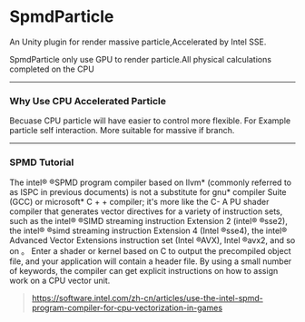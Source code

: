 # SpmdParticle

An Unity plugin for render massive particle,Accelerated by Intel SSE.

SpmdParticle only use GPU to render particle.All physical calculations completed on the CPU

------

### Why Use CPU Accelerated Particle

Becuase CPU particle will have easier to control more flexible. For Example particle self interaction. More suitable for massive if branch.

------

### SPMD Tutorial

The intel® ®SPMD program compiler based on llvm* (commonly referred to as ISPC in previous documents) is not a substitute for gnu* compiler Suite (GCC) or microsoft* C + + compiler; it's more like the C- A PU shader compiler that generates vector directives for a variety of instruction sets, such as the intel® ®SIMD streaming instruction Extension 2 (intel® ®sse2), the intel® ®simd streaming instruction Extension 4 (Intel ®sse4), the intel® Advanced Vector Extensions instruction set (Intel ®AVX), Intel ®avx2, and so on 。 Enter a shader or kernel based on C to output the precompiled object file, and your application will contain a header file. By using a small number of keywords, the compiler can get explicit instructions on how to assign work on a CPU vector unit.

> https://software.intel.com/zh-cn/articles/use-the-intel-spmd-program-compiler-for-cpu-vectorization-in-games